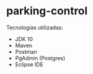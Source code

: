 # parking-control
 
Tecnologias utilizadas:
- JDK 10
- Maven
- Postman
- PgAdmin (Postgres)
- Eclipse IDE
